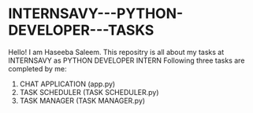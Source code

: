 # INTERNSAVY---PYTHON-DEVELOPER---TASKS
Hello!
I am Haseeba Saleem. This repositry is all about my tasks at INTERNSAVY as PYTHON DEVELOPER INTERN
Following three tasks are completed by me:
1. CHAT APPLICATION (app.py)
2. TASK SCHEDULER (TASK SCHEDULER.py)
3. TASK MANAGER (TASK MANAGER.py)

